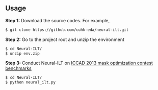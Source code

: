 

## Usage
**Step 1:** Download the source codes. For example,
~~~bash
$ git clone https://github.com/cuhk-eda/neural-ilt.git
~~~

**Step 2:** Go to the project root and unzip the environment
~~~bash
$ cd Neural-ILT/
$ unzip env.zip
~~~

**Step 3:** Conduct Neural-ILT on [ICCAD 2013 mask optimization contest benchmarks](https://ieeexplore.ieee.org/document/6691131)
~~~bash
$ cd Neural-ILT/
$ python neural_ilt.py
~~~

